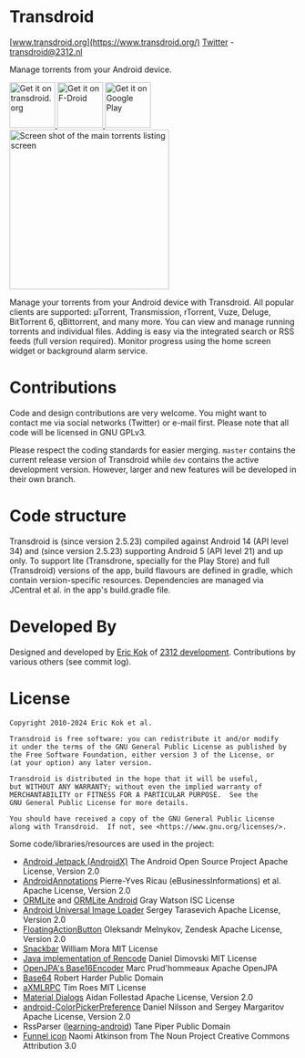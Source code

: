 Transdroid
==========

[www.transdroid.org](https://www.transdroid.org/)
[Twitter](https://twitter.com/transdroid) - [transdroid@2312.nl](mailto:transdroid@2312.nl)

Manage torrents from your Android device.

<a href="https://transdroid.org/latest">
    <img src="https://transdroid.org/images/getontransdroid.png"
    alt="Get it on transdroid.org"
    height="80">
</a>
<a href="https://f-droid.org/packages/org.transdroid.full/">
    <img src="https://fdroid.gitlab.io/artwork/badge/get-it-on.png"
    alt="Get it on F-Droid"
    height="80">
</a>
<a href="https://play.google.com/store/apps/details?id=org.transdroid.lite">
    <img src="https://play.google.com/intl/en_us/badges/static/images/badges/en_badge_web_generic.png"
    alt="Get it on Google Play"
    height="80">
</a>

<img src="https://2312.nl/images/screenshot_transdroid_main.png" alt="Screen shot of the main torrents listing screen" width="280" />


Manage your torrents from your Android device with Transdroid.
All popular clients are supported: µTorrent, Transmission, rTorrent, Vuze, Deluge, BitTorrent 6, qBittorrent, and many more.
You can view and manage running torrents and individual files.
Adding is easy via the integrated search or RSS feeds (full version required).
Monitor progress using the home screen widget or background alarm service.

Contributions
=============

Code and design contributions are very welcome.
You might want to contact me via social networks (Twitter) or e-mail first.
Please note that all code will be licensed in GNU GPLv3.

Please respect the coding standards for easier merging.
`master` contains the current release version of Transdroid while `dev` contains the active development version.
However, larger and new features will be developed in their own branch.

Code structure
==============

Transdroid is (since version 2.5.23) compiled against Android 14 (API level 34) and (since version 2.5.23) supporting Android 5 (API level 21) and up only.
To support lite (Transdrone, specially for the Play Store) and full (Transdroid) versions of the app, build flavours are defined in gradle, which contain version-specific resources.
Dependencies are managed via JCentral et al. in the app's build.gradle file.

Developed By
============

Designed and developed by [Eric Kok](mailto:eric@2312.nl) of [2312 development](https://2312.nl/).
Contributions by various others (see commit log).

License
=======

    Copyright 2010-2024 Eric Kok et al.

    Transdroid is free software: you can redistribute it and/or modify
    it under the terms of the GNU General Public License as published by
    the Free Software Foundation, either version 3 of the License, or
    (at your option) any later version.

    Transdroid is distributed in the hope that it will be useful,
    but WITHOUT ANY WARRANTY; without even the implied warranty of
    MERCHANTABILITY or FITNESS FOR A PARTICULAR PURPOSE.  See the
    GNU General Public License for more details.

    You should have received a copy of the GNU General Public License
    along with Transdroid.  If not, see <https://www.gnu.org/licenses/>.

Some code/libraries/resources are used in the project:
*  [Android Jetpack (AndroidX)](https://developer.android.com/jetpack)
    The Android Open Source Project
    Apache License, Version 2.0
*  [AndroidAnnotations](http://androidannotations.org/)
    Pierre-Yves Ricau (eBusinessInformations) et al.
    Apache License, Version 2.0
*  [ORMLite](https://github.com/j256/ormlite-core) and [ORMLite Android](https://github.com/j256/ormlite-android)
    Gray Watson
    ISC License
*  [Android Universal Image Loader](https://github.com/nostra13/Android-Universal-Image-Loader)
    Sergey Tarasevich
    Apache License, Version 2.0
*  [FloatingActionButton](https://github.com/zendesk/android-floating-action-button)
    Oleksandr Melnykov, Zendesk
    Apache License, Version 2.0
*  [Snackbar](https://github.com/nispok/snackbar)
    William Mora
    MIT License
*  [Java implementation of Rencode](https://github.com/aegnor/rencode-java)
    Daniel Dimovski
    MIT License
*  [OpenJPA's Base16Encoder](https://github.com/apache/openjpa)
    Marc Prud'hommeaux
    Apache OpenJPA
*  [Base64](http://iharder.sourceforge.net/current/java/base64/)
    Robert Harder
    Public Domain
*  [aXMLRPC](https://github.com/gturri/aXMLRPC)
    Tim Roes
    MIT License
*  [Material Dialogs](https://github.com/afollestad/material-dialogs)
    Aidan Follestad
    Apache License, Version 2.0
*  [android-ColorPickerPreference](https://github.com/attenzione/android-ColorPickerPreference)
    Daniel Nilsson and Sergey Margaritov
    Apache License, Version 2.0
*  RssParser ([learning-android](https://github.com/tanepiper/learning-android))
    Tane Piper
    Public Domain
*  [Funnel icon](https://thenounproject.com/term/funnel/5608/)
    Naomi Atkinson from The Noun Project
    Creative Commons Attribution 3.0
